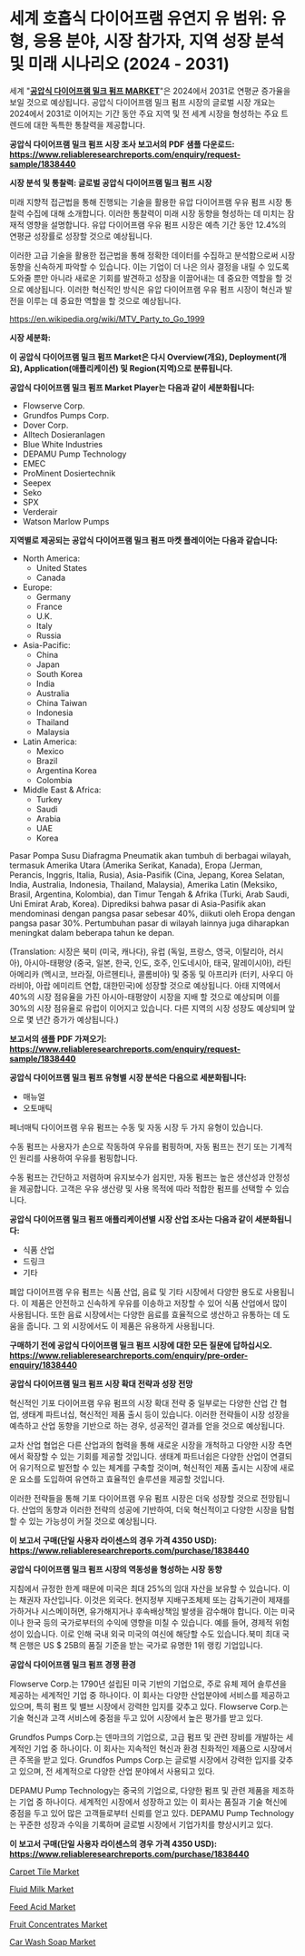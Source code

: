 <p><h1>세계 호흡식 다이어프램 유연지 유 범위: 유형, 응용 분야, 시장 참가자, 지역 성장 분석 및 미래 시나리오 (2024 - 2031)</h1></p><p>세계 "<strong><a href="https://www.reliableresearchreports.com/pneumatic-diaphragm-milk-pumps-r1838440">공압식 다이어프램 밀크 펌프 MARKET</a></strong>"은 2024에서 2031로 연평균 증가율을 보일 것으로 예상됩니다. 공압식 다이어프램 밀크 펌프 시장의 글로벌 시장 개요는 2024에서 2031로 이어지는 기간 동안 주요 지역 및 전 세계 시장을 형성하는 주요 트렌드에 대한 독특한 통찰력을 제공합니다.</p>
<p><strong>공압식 다이어프램 밀크 펌프 시장 조사 보고서의 PDF 샘플 다운로드: <a href="https://www.reliableresearchreports.com/enquiry/request-sample/1838440">https://www.reliableresearchreports.com/enquiry/request-sample/1838440</a></strong></p>
<p><strong>시장 분석 및 통찰력: 글로벌 공압식 다이어프램 밀크 펌프 시장</strong></p>
<p><p>미래 지향적 접근법을 통해 진행되는 기술을 활용한 유압 다이어프램 우유 펌프 시장 통찰력 수집에 대해 소개합니다. 이러한 통찰력이 미래 시장 동향을 형성하는 데 미치는 잠재적 영향을 설명합니다. 유압 다이어프램 우유 펌프 시장은 예측 기간 동안 12.4%의 연평균 성장률로 성장할 것으로 예상됩니다.</p><p>이러한 고급 기술을 활용한 접근법을 통해 정확한 데이터를 수집하고 분석함으로써 시장 동향을 신속하게 파악할 수 있습니다. 이는 기업이 더 나은 의사 결정을 내릴 수 있도록 도와줄 뿐만 아니라 새로운 기회를 발견하고 성장을 이끌어내는 데 중요한 역할을 할 것으로 예상됩니다. 이러한 혁신적인 방식은 유압 다이어프램 우유 펌프 시장이 혁신과 발전을 이루는 데 중요한 역할을 할 것으로 예상됩니다.</p></p>
<p><a href="%7CAUTHORITHY_DOMAIN_URL%7C">https://en.wikipedia.org/wiki/MTV_Party_to_Go_1999</a></p>
<p><strong>시장 세분화:</strong></p>
<p><strong>이 공압식 다이어프램 밀크 펌프 Market은 다시 Overview(개요), Deployment(개요), Application(애플리케이션) 및 Region(지역)으로 분류됩니다.</strong></p>
<p><strong>공압식 다이어프램 밀크 펌프 Market Player는 다음과 같이 세분화됩니다:</strong></p>
<p><ul><li>Flowserve Corp.</li><li>Grundfos Pumps Corp.</li><li>Dover Corp.</li><li>Alltech Dosieranlagen</li><li>Blue White Industries</li><li>DEPAMU Pump Technology</li><li>EMEC</li><li>ProMinent Dosiertechnik</li><li>Seepex</li><li>Seko</li><li>SPX</li><li>Verderair</li><li>Watson Marlow Pumps</li></ul></p>
<p><strong>지역별로 제공되는 공압식 다이어프램 밀크 펌프 마켓 플레이어는 다음과 같습니다:</strong></p>
<p><ul>
    <li>
        North America:
        <ul>
            <li>United States</li>
            <li>Canada</li>
        </ul>
    </li>
    <li>
        Europe:
        <ul>
            <li>Germany</li>
            <li>France</li>
            <li>U.K.</li>
            <li>Italy</li>
            <li>Russia</li>
        </ul>
    </li>
    <li>
        Asia-Pacific:
        <ul>
            <li>China</li>
            <li>Japan</li>
            <li>South Korea</li>
            <li>India</li>
            <li>Australia</li>
            <li>China Taiwan</li>
            <li>Indonesia</li>
            <li>Thailand</li>
            <li>Malaysia</li>
        </ul>
    </li>
    <li>
        Latin America:
        <ul>
            <li>Mexico</li>
            <li>Brazil</li>
            <li>Argentina Korea</li>
            <li>Colombia</li>
        </ul>
    </li>
    <li>
        Middle East & Africa:
        <ul>
            <li>Turkey</li>
            <li>Saudi</li>
            <li>Arabia</li>
            <li>UAE</li>
            <li>Korea</li>
        </ul>
    </li>
    </ul></p>
<p><p>Pasar Pompa Susu Diafragma Pneumatik akan tumbuh di berbagai wilayah, termasuk Amerika Utara (Amerika Serikat, Kanada), Eropa (Jerman, Perancis, Inggris, Italia, Rusia), Asia-Pasifik (Cina, Jepang, Korea Selatan, India, Australia, Indonesia, Thailand, Malaysia), Amerika Latin (Meksiko, Brasil, Argentina, Kolombia), dan Timur Tengah & Afrika (Turki, Arab Saudi, Uni Emirat Arab, Korea). Diprediksi bahwa pasar di Asia-Pasifik akan mendominasi dengan pangsa pasar sebesar 40%, diikuti oleh Eropa dengan pangsa pasar 30%. Pertumbuhan pasar di wilayah lainnya juga diharapkan meningkat dalam beberapa tahun ke depan. </p><p>(Translation: 시장은 북미 (미국, 캐나다), 유럽 (독일, 프랑스, 영국, 이탈리아, 러시아), 아시아-태평양 (중국, 일본, 한국, 인도, 호주, 인도네시아, 태국, 말레이시아), 라틴 아메리카 (멕시코, 브라질, 아르헨티나, 콜롬비아) 및 중동 및 아프리카 (터키, 사우디 아라비아, 아랍 에미리트 연합, 대한민국)에 성장할 것으로 예상됩니다. 아태 지역에서 40%의 시장 점유율을 가진 아시아-태평양이 시장을 지배 할 것으로 예상되며 이를 30%의 시장 점유율로 유럽이 이어지고 있습니다. 다른 지역의 시장 성장도 예상되며 앞으로 몇 년간 증가가 예상됩니다.)</p></p>
<p><strong>보고서의 샘플 PDF 가져오기: <a href="https://www.reliableresearchreports.com/enquiry/request-sample/1838440">https://www.reliableresearchreports.com/enquiry/request-sample/1838440</a></strong></p>
<p><strong>공압식 다이어프램 밀크 펌프 유형별 시장 분석은 다음으로 세분화됩니다:</strong></p>
<p><ul><li>매뉴얼</li><li>오토매틱</li></ul></p>
<p><p>페너매틱 다이어프램 우유 펌프는 수동 및 자동 시장 두 가지 유형이 있습니다. </p><p>수동 펌프는 사용자가 손으로 작동하여 우유를 펌핑하며, 자동 펌프는 전기 또는 기계적인 원리를 사용하여 우유를 펌핑합니다. </p><p>수동 펌프는 간단하고 저렴하며 유지보수가 쉽지만, 자동 펌프는 높은 생산성과 안정성을 제공합니다. 고객은 우유 생산량 및 사용 목적에 따라 적합한 펌프를 선택할 수 있습니다.</p></p>
<p><strong>공압식 다이어프램 밀크 펌프 애플리케이션별 시장 산업 조사는 다음과 같이 세분화됩니다:</strong></p>
<p><ul><li>식품 산업</li><li>드링크</li><li>기타</li></ul></p>
<p><p>폐압 다이어프램 우유 펌프는 식품 산업, 음료 및 기타 시장에서 다양한 용도로 사용됩니다. 이 제품은 안전하고 신속하게 우유를 이송하고 저장할 수 있어 식품 산업에서 많이 사용됩니다. 또한 음료 시장에서는 다양한 음료를 효율적으로 생산하고 유통하는 데 도움을 줍니다. 그 외 시장에서도 이 제품은 유용하게 사용됩니다.</p></p>
<p><strong>구매하기 전에 공압식 다이어프램 밀크 펌프 시장에 대한 모든 질문에 답하십시오. <a href="https://www.reliableresearchreports.com/enquiry/pre-order-enquiry/1838440">https://www.reliableresearchreports.com/enquiry/pre-order-enquiry/1838440</a></strong></p>
<p><strong>공압식 다이어프램 밀크 펌프 시장 확대 전략과 성장 전망</strong></p>
<p><p>혁신적인 기포 다이어프램 우유 펌프의 시장 확대 전략 중 일부로는 다양한 산업 간 협업, 생태계 파트너십, 혁신적인 제품 출시 등이 있습니다. 이러한 전략들이 시장 성장을 예측하고 산업 동향을 기반으로 하는 경우, 성공적인 결과를 얻을 것으로 예상됩니다. </p><p>교차 산업 협업은 다른 산업과의 협력을 통해 새로운 시장을 개척하고 다양한 시장 측면에서 확장할 수 있는 기회를 제공할 것입니다. 생태계 파트너쉽은 다양한 산업이 연결되어 유기적으로 발전할 수 있는 체계를 구축할 것이며, 혁신적인 제품 출시는 시장에 새로운 요소를 도입하여 유연하고 효율적인 솔루션을 제공할 것입니다. </p><p>이러한 전략들을 통해 기포 다이어프램 우유 펌프 시장은 더욱 성장할 것으로 전망됩니다. 산업의 동향과 이러한 전략의 성공에 기반하여, 더욱 혁신적이고 다양한 시장을 탐험할 수 있는 가능성이 커질 것으로 예상됩니다.</p></p>
<p><strong>이 보고서 구매(단일 사용자 라이센스의 경우 가격 4350 USD): <a href="https://www.reliableresearchreports.com/purchase/1838440">https://www.reliableresearchreports.com/purchase/1838440</a></strong></p>
<p><strong>공압식 다이어프램 밀크 펌프 시장의 역동성을 형성하는 시장 동향</strong></p>
<p><p>지침에서 규정한 한계 때문에 미국은 최대 25%의 임대 자산을 보유할 수 있습니다. 이는 채권자 자산입니다. 이것은 외국다. 현지정부 지배구조체제 또는 감독기관이 제재를 가하거나 시스메이허면, 유가해지거나 후속배상책임 발생을 감수해야 합니다. 이는 미국이나 한국 등의 국가로부터의 수익에 영향을 미칠 수 있습니다. 예를 들어, 경제적 위험성이 있습니다. 이로 인해 국내 외국 미국의 여신에 해당할 수도 있습니다.북미 최대 국책 은행은 US $ 25B의 품질 기준을 받는 국가로 유명한 1위 랭킹 기업입니다.</p></p>
<p><strong>공압식 다이어프램 밀크 펌프 경쟁 환경</strong></p>
<p><p>Flowserve Corp.는 1790년 설립된 미국 기반의 기업으로, 주로 유체 제어 솔루션을 제공하는 세계적인 기업 중 하나이다. 이 회사는 다양한 산업분야에 서비스를 제공하고 있으며, 특히 펌프 및 밸브 시장에서 강력한 입지를 갖추고 있다. Flowserve Corp.는 기술 혁신과 고객 서비스에 중점을 두고 있어 시장에서 높은 평가를 받고 있다.</p><p>Grundfos Pumps Corp.는 덴마크의 기업으로, 고급 펌프 및 관련 장비를 개발하는 세계적인 기업 중 하나이다. 이 회사는 지속적인 혁신과 환경 친화적인 제품으로 시장에서 큰 주목을 받고 있다. Grundfos Pumps Corp.는 글로벌 시장에서 강력한 입지를 갖추고 있으며, 전 세계적으로 다양한 산업 분야에서 사용되고 있다.</p><p>DEPAMU Pump Technology는 중국의 기업으로, 다양한 펌프 및 관련 제품을 제조하는 기업 중 하나이다. 세계적인 시장에서 성장하고 있는 이 회사는 품질과 기술 혁신에 중점을 두고 있어 많은 고객들로부터 신뢰를 얻고 있다. DEPAMU Pump Technology는 꾸준한 성장과 수익을 기록하며 글로벌 시장에서 기업가치를 향상시키고 있다.</p></p>
<p><strong>이 보고서 구매(단일 사용자 라이센스의 경우 가격 4350 USD): <a href="https://www.reliableresearchreports.com/purchase/1838440">https://www.reliableresearchreports.com/purchase/1838440</a></strong></p>
<p><p><a href="https://issuu.com/reportprime-2/docs/carpet-tile-market-size-2030.pptx_79a013e8b8f652">Carpet Tile Market</a></p><p><a href="https://github.com/RichRobinson5/Market-Research-Report-List-6/blob/main/fluid-milk-market.md">Fluid Milk Market</a></p><p><a href="https://github.com/mandarincruisesvn/Market-Research-Report-List-1/blob/main/feed-acid-market.md">Feed Acid Market</a></p><p><a href="https://github.com/gdfhhhj/Market-Research-Report-List-6/blob/main/fruit-concentrates-market.md">Fruit Concentrates Market</a></p><p><a href="https://issuu.com/reportprime-2/docs/car-wash-soap-market-size-2030.pptx_19cb0ca0f5323b">Car Wash Soap Market</a></p></p>